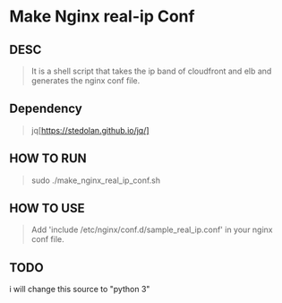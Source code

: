 Make Nginx real-ip Conf
=============

DESC
-------------
> It is a shell script that takes the ip band of cloudfront and elb and generates the nginx conf file.

Dependency
-------------
> jq[https://stedolan.github.io/jq/]


HOW TO RUN
-------------
> sudo ./make_nginx_real_ip_conf.sh


HOW TO USE
-------------
> Add 'include /etc/nginx/conf.d/sample_real_ip.conf' in your nginx conf file.

TODO
-------------
i will change this source to "python 3"
